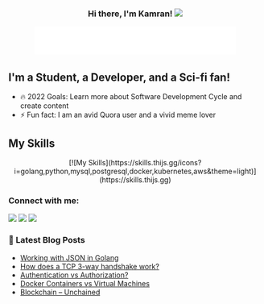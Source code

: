 <h3 align="center">
  Hi there, I'm Kamran!
  <img src="https://media.giphy.com/media/hvRJCLFzcasrR4ia7z/giphy.gif" width="28">
</h3>

<!-- Typing SVG -->
<p align="center">
  <img src="desc.svg" width="400">
</p>

## I'm a Student, a Developer, and a Sci-fi fan!
- 🔥  2022 Goals: Learn more about Software Development Cycle and create content
- ⚡ Fun fact: I am an avid Quora user and a vivid meme lover

## My Skills
<p align="center">
  [![My Skills](https://skills.thijs.gg/icons?i=golang,python,mysql,postgresql,docker,kubernetes,aws&theme=light)](https://skills.thijs.gg)
</p>

### Connect with me:
[<img height="30" src="https://img.shields.io/badge/linkedin-blue.svg?&style=for-the-badge&logo=linkedin&logoColor=white" />][linkedin]
[<img height="30" src="https://img.shields.io/badge/hashnode-blue.svg?&style=for-the-badge&logo=hashnode&logoColor=white" />][hashnode]
[<img height="30" src="https://img.shields.io/badge/twitter-blue.svg?&style=for-the-badge&logo=twitter&logoColor=white" />][twitter]


### 📕 Latest Blog Posts
<!-- BLOG-POST-LIST:START -->
- [Working with JSON in Golang](https://skamranahmed.hashnode.dev/working-with-json-in-golang)
- [How does a TCP 3-way handshake work?](https://skamranahmed.hashnode.dev/how-does-a-tcp-3-way-handshake-work)
- [Authentication vs Authorization?](https://skamranahmed.hashnode.dev/authentication-vs-authorization)
- [Docker Containers vs Virtual Machines](https://skamranahmed.hashnode.dev/docker-containers-vs-virtual-machines)
- [Blockchain – Unchained](https://skamranahmed.medium.com/blockchain-unchained-db8f2c6e1d6e)
<!-- BLOG-POST-LIST:END -->

[linkedin]: https://www.linkedin.com/in/skamranahmed/
[hashnode]: https://skamranahmed.hashnode.dev/
[twitter]: https://twitter.com/syedkahmed14/
